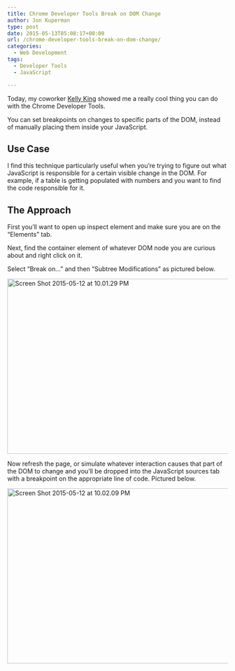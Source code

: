 ```yaml
---
title: Chrome Developer Tools Break on DOM Change
author: Jon Kuperman
type: post
date: 2015-05-13T05:08:17+00:00
url: /chrome-developer-tools-break-on-dom-change/
categories:
  - Web Development
tags:
  - Developer Tools
  - JavaScript

---
```

Today, my coworker [Kelly King][1] showed me a really cool thing you can do with the Chrome Developer Tools.

You can set breakpoints on changes to specific parts of the DOM, instead of manually placing them inside your JavaScript.

## Use Case

I find this technique particularly useful when you&#8217;re trying to figure out what JavaScript is responsible for a certain visible change in the DOM. For example, if a table is getting populated with numbers and you want to find the code responsible for it.

## The Approach

First you&#8217;ll want to open up inspect element and make sure you are on the &#8220;Elements&#8221; tab.

Next, find the container element of whatever DOM node you are curious about and right click on it.

Select &#8220;Break on&#8230;&#8221; and then &#8220;Subtree Modifications&#8221; as pictured below.

[<img class="alignnone size-large wp-image-396" src="https://codeplanet.io/wp-content/uploads/2015/05/Screen-Shot-2015-05-12-at-10.01.29-PM-1024x640.png" alt="Screen Shot 2015-05-12 at 10.01.29 PM" width="640" height="400" srcset="https://codeplanet.io/wp-content/uploads/2015/05/Screen-Shot-2015-05-12-at-10.01.29-PM-1024x640.png 1024w, https://codeplanet.io/wp-content/uploads/2015/05/Screen-Shot-2015-05-12-at-10.01.29-PM-300x188.png 300w, https://codeplanet.io/wp-content/uploads/2015/05/Screen-Shot-2015-05-12-at-10.01.29-PM-768x480.png 768w, https://codeplanet.io/wp-content/uploads/2015/05/Screen-Shot-2015-05-12-at-10.01.29-PM-1200x750.png 1200w, https://codeplanet.io/wp-content/uploads/2015/05/Screen-Shot-2015-05-12-at-10.01.29-PM.png 1280w" sizes="(max-width: 640px) 100vw, 640px" />][2]

Now refresh the page, or simulate whatever interaction causes that part of the DOM to change and you&#8217;ll be dropped into the JavaScript sources tab with a breakpoint on the appropriate line of code. Pictured below.

[<img class="alignnone size-large wp-image-397" src="https://codeplanet.io/wp-content/uploads/2015/05/Screen-Shot-2015-05-12-at-10.02.09-PM-1024x640.png" alt="Screen Shot 2015-05-12 at 10.02.09 PM" width="640" height="400" srcset="https://codeplanet.io/wp-content/uploads/2015/05/Screen-Shot-2015-05-12-at-10.02.09-PM-1024x640.png 1024w, https://codeplanet.io/wp-content/uploads/2015/05/Screen-Shot-2015-05-12-at-10.02.09-PM-300x188.png 300w, https://codeplanet.io/wp-content/uploads/2015/05/Screen-Shot-2015-05-12-at-10.02.09-PM-768x480.png 768w, https://codeplanet.io/wp-content/uploads/2015/05/Screen-Shot-2015-05-12-at-10.02.09-PM-1200x750.png 1200w, https://codeplanet.io/wp-content/uploads/2015/05/Screen-Shot-2015-05-12-at-10.02.09-PM.png 1280w" sizes="(max-width: 640px) 100vw, 640px" />][3]

 [1]: https://twitter.com/kng
 [2]: https://codeplanet.io/wp-content/uploads/2015/05/Screen-Shot-2015-05-12-at-10.01.29-PM.png
 [3]: https://codeplanet.io/wp-content/uploads/2015/05/Screen-Shot-2015-05-12-at-10.02.09-PM.png